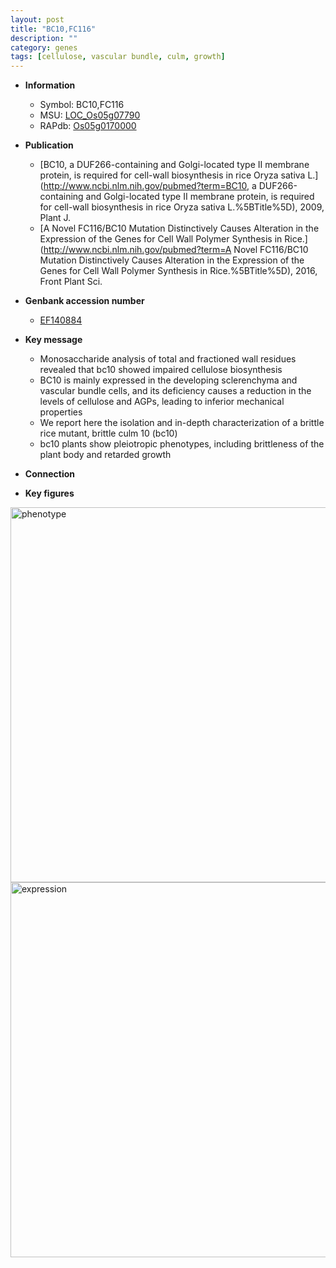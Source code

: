```yaml
---
layout: post
title: "BC10,FC116"
description: ""
category: genes
tags: [cellulose, vascular bundle, culm, growth]
---
```


* **Information**  
    + Symbol: BC10,FC116  
    + MSU: [LOC_Os05g07790](http://rice.plantbiology.msu.edu/cgi-bin/ORF_infopage.cgi?orf=LOC_Os05g07790)  
    + RAPdb: [Os05g0170000](http://rapdb.dna.affrc.go.jp/viewer/gbrowse_details/irgsp1?name=Os05g0170000)  

* **Publication**  
    + [BC10, a DUF266-containing and Golgi-located type II membrane protein, is required for cell-wall biosynthesis in rice Oryza sativa L.](http://www.ncbi.nlm.nih.gov/pubmed?term=BC10, a DUF266-containing and Golgi-located type II membrane protein, is required for cell-wall biosynthesis in rice Oryza sativa L.%5BTitle%5D), 2009, Plant J.
    + [A Novel FC116/BC10 Mutation Distinctively Causes Alteration in the Expression of the Genes for Cell Wall Polymer Synthesis in Rice.](http://www.ncbi.nlm.nih.gov/pubmed?term=A Novel FC116/BC10 Mutation Distinctively Causes Alteration in the Expression of the Genes for Cell Wall Polymer Synthesis in Rice.%5BTitle%5D), 2016, Front Plant Sci.

* **Genbank accession number**  
    + [EF140884](http://www.ncbi.nlm.nih.gov/nuccore/EF140884)

* **Key message**  
    + Monosaccharide analysis of total and fractioned wall residues revealed that bc10 showed impaired cellulose biosynthesis
    + BC10 is mainly expressed in the developing sclerenchyma and vascular bundle cells, and its deficiency causes a reduction in the levels of cellulose and AGPs, leading to inferior mechanical properties
    + We report here the isolation and in-depth characterization of a brittle rice mutant, brittle culm 10 (bc10)
    + bc10 plants show pleiotropic phenotypes, including brittleness of the plant body and retarded growth

* **Connection**  

* **Key figures**  
<img src="http://ricencode.github.io/images/BC10.pheno.png" alt="phenotype"  style="width: 600px;"/>

<img src="http://ricencode.github.io/images/BC10.exp.png" alt="expression"  style="width: 600px;"/>


